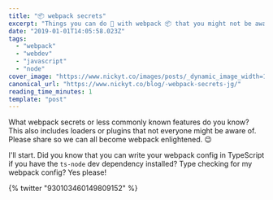 ```yaml
---
title: "📦 webpack secrets"
excerpt: "Things you can do 🔨 with webpack 📦 that you might not be aware of."
date: "2019-01-01T14:05:58.023Z"
tags:
  - "webpack"
  - "webdev"
  - "javascript"
  - "node"
cover_image: "https://www.nickyt.co/images/posts/_dynamic_image_width=1000,height=420,fit=cover,gravity=auto,format=auto_https%3A%2F%2Fthepracticaldev.s3.amazonaws.com%2Fi%2Fhinf6qqn57jfinnmpprk.png"
canonical_url: "https://www.nickyt.co/blog/-webpack-secrets-jg/"
reading_time_minutes: 1
template: "post"
---
```


What webpack secrets or less commonly known features do you know? This also includes loaders or plugins that not everyone might be aware of. Please share so we can all become webpack enlightened. 😉

I'll start. Did you know that you can write your webpack config in TypeScript if you have the `ts-node` dev dependency installed? Type checking for my webpack config? Yes please!

{% twitter "930103460149809152" %}

